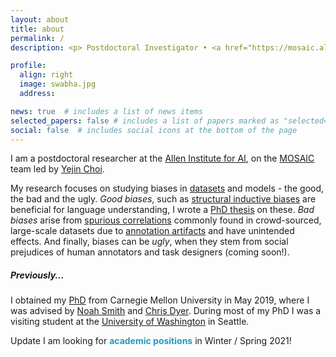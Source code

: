 ```yaml
---
layout: about
title: about
permalink: /
description: <p> Postdoctoral Investigator • <a href="https://mosaic.allenai.org/">MOSAIC</a> • <a href="https://allenai.org/">Allen Institute for AI</a> </p>

profile:
  align: right
  image: swabha.jpg
  address:

news: true  # includes a list of news items
selected_papers: false # includes a list of papers marked as "selected={true}"
social: false  # includes social icons at the bottom of the page
---
```



I am a postdoctoral researcher at the [Allen Institute for AI](https://allenai.org/), on the [MOSAIC](https://mosaic.allenai.org/) team led by [Yejin Choi](https://homes.cs.washington.edu/~yejin/).

My research focuses on studying biases in [datasets](https://arxiv.org/abs/2009.10795) and models - the good, the bad and the ugly.
*Good biases*, such as [structural inductive biases](https://www.aclweb.org/anthology/D18-1412) are beneficial for language understanding, I wrote a [PhD thesis](/assets/pdf/swabha_thesis.pdf) on these.
*Bad biases* arise from [spurious correlations](https://arxiv.org/abs/2002.04108) commonly found in crowd-sourced, large-scale datasets due to [annotation artifacts](https://arxiv.org/abs/1803.02324) and have unintended effects.
And finally, biases can be *ugly*, when they stem from social prejudices of human annotators and task designers (coming soon!).

##### Previously...
I obtained my [PhD](https://www.lti.cs.cmu.edu/people/18088/swabha-swayamdipta) from Carnegie Mellon University in May 2019, where I was advised by [Noah Smith](https://homes.cs.washington.edu/~nasmith/) and [Chris Dyer](http://www.cs.cmu.edu/~cdyer/).
During most of my PhD I was a visiting student at the [University of Washington](https://www.cs.washington.edu/) in Seattle.

<!-- Prior to my PhD, I obtained a Masters degree from Columbia University, working with Owen Rambow and Michael Collins.
I received my bachelors degree in Computer Science and Engineering from National Institute of Technology, Calicut, India. -->

<a class="btn btn-sm btn-green">Update</a> I am looking for <span style="color:#2698BA">**academic positions**</span> in Winter / Spring 2021!
